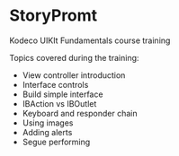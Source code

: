 # StoryPromt
Kodeco UIKIt Fundamentals course training

Topics covered during the training:

* View controller introduction
* Interface controls
* Build simple interface
* IBAction vs IBOutlet
* Keyboard and responder chain
* Using images
* Adding alerts
* Segue performing
